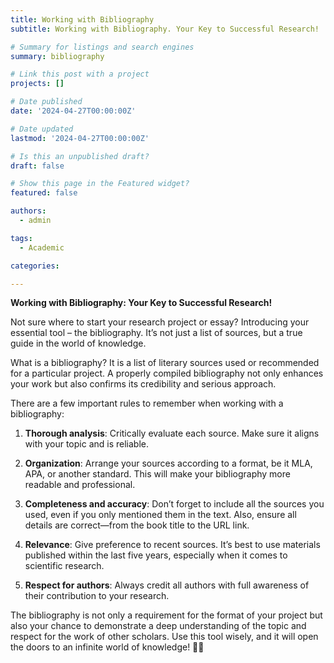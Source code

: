 ```yaml
---
title: Working with Bibliography
subtitle: Working with Bibliography. Your Key to Successful Research!

# Summary for listings and search engines
summary: bibliography

# Link this post with a project
projects: []

# Date published
date: '2024-04-27T00:00:00Z'

# Date updated
lastmod: '2024-04-27T00:00:00Z'

# Is this an unpublished draft?
draft: false

# Show this page in the Featured widget?
featured: false

authors:
  - admin

tags:
  - Academic

categories:

---
```


**Working with Bibliography: Your Key to Successful Research!**

Not sure where to start your research project or essay? Introducing your essential tool – the bibliography. It’s not just a list of sources, but a true guide in the world of knowledge.

What is a bibliography? It is a list of literary sources used or recommended for a particular project. A properly compiled bibliography not only enhances your work but also confirms its credibility and serious approach.

There are a few important rules to remember when working with a bibliography:

1. **Thorough analysis**: Critically evaluate each source. Make sure it aligns with your topic and is reliable.

2. **Organization**: Arrange your sources according to a format, be it MLA, APA, or another standard. This will make your bibliography more readable and professional.

3. **Completeness and accuracy**: Don’t forget to include all the sources you used, even if you only mentioned them in the text. Also, ensure all details are correct—from the book title to the URL link.

4. **Relevance**: Give preference to recent sources. It’s best to use materials published within the last five years, especially when it comes to scientific research.

5. **Respect for authors**: Always credit all authors with full awareness of their contribution to your research.

The bibliography is not only a requirement for the format of your project but also your chance to demonstrate a deep understanding of the topic and respect for the work of other scholars. Use this tool wisely, and it will open the doors to an infinite world of knowledge! 🚀📖

